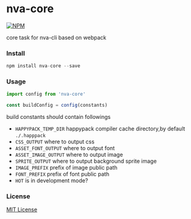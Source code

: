 nva-core
===
[![NPM](https://nodei.co/npm/nva-core.png?downloads=true&downloadRank=true&stars=true)](https://nodei.co/npm/nva-core/)

core task for nva-cli based on webpack

### Install


```javascript
npm install nva-core --save
```

### Usage


```javascript
import config from 'nva-core'

const buildConfig = config(constants)
```

build constants should contain followings

- `HAPPYPACK_TEMP_DIR`  happypack compiler cache directory,by default `./.happpack`
- `CSS_OUTPUT`          where to output css
- `ASSET_FONT_OUTPUT`   where to output font
- `ASSET_IMAGE_OUTPUT`  where to output image
- `SPRITE_OUTPUT`       where to output background sprite image
- `IMAGE_PREFIX`        prefix of image public path
- `FONT_PREFIX`         prefix of font public path 
- `HOT`                 is in development mode?

### License

[MIT License](http://en.wikipedia.org/wiki/MIT_License)

